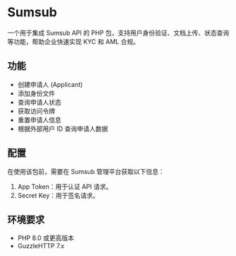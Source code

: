 # Sumsub

一个用于集成 Sumsub API 的 PHP 包，支持用户身份验证、文档上传、状态查询等功能，帮助企业快速实现 KYC 和 AML 合规。

## 功能
- 创建申请人 (Applicant)
- 添加身份文件
- 查询申请人状态
- 获取访问令牌
- 重置申请人信息
- 根据外部用户 ID 查询申请人数据

## 配置
在使用该包前，需要在 Sumsub 管理平台获取以下信息： 
1. App Token：用于认证 API 请求。
2. Secret Key：用于签名请求。

## 环境要求
- PHP 8.0 或更高版本
- GuzzleHTTP 7.x

